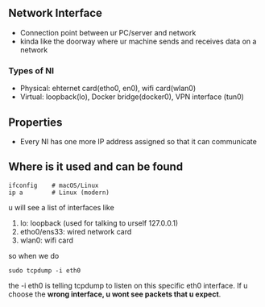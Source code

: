 ## Network Interface
- Connection point between ur PC/server and network
- kinda like the doorway where ur machine sends and receives data on a network

### Types of NI
- Physical: ehternet card(etho0, en0), wifi card(wlan0)
- Virtual: loopback(lo), Docker bridge(docker0), VPN interface (tun0)

## Properties
- Every NI has one more IP address assigned so that it can communicate

## Where is it used and can be found
```
ifconfig    # macOS/Linux
ip a        # Linux (modern)
```
u will see a list of interfaces like
1) lo: loopback (used for talking to urself 127.0.0.1)
2) etho0/ens33: wired network card
3) wlan0: wifi card

so when we do
```
sudo tcpdump -i eth0
```
the -i eth0 is telling tcpdump to listen on this specific eth0 interface. If u choose the **wrong interface, u wont see
packets that u expect**.
